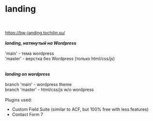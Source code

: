# landing
<br><br>
https://bw-landing.tochilin.su/
<br><br>
<i><b>landing, натянутый на Wordpress</b></i><br><br>
'main' - тема wordpress<br>
'master' - верстка без Wordpress (только html/css/js)
<br><br><br>
<i><b>landing on wordpress</b></i><br><br>
branch 'main' - wordpress theme<br>
branch 'master' - html/css/js w/o wordpress<br>
<br>
Plugins used: <br>
- Custom Field Suite (similar to ACF, but 100% free with less features)
- Contact Form 7<br><br>


